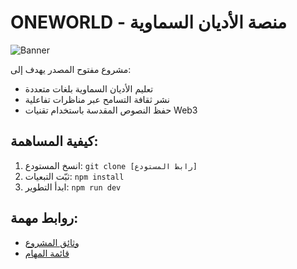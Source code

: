 # ONEWORLD - منصة الأديان السماوية 
![Banner](https://via.placeholder.com/1200x400.png?text=Peace+And+Unity)

مشروع مفتوح المصدر يهدف إلى:
- تعليم الأديان السماوية بلغات متعددة
- نشر ثقافة التسامح عبر مناظرات تفاعلية
- حفظ النصوص المقدسة باستخدام تقنيات Web3

## كيفية المساهمة:
1. انسخ المستودع: `git clone [رابط المستودع]`
2. ثبّت التبعيات: `npm install`
3. ابدأ التطوير: `npm run dev`

## روابط مهمة:
- [وثائق المشروع](/docs)
- [قائمة المهام](/.github/ROADMAP.md)
